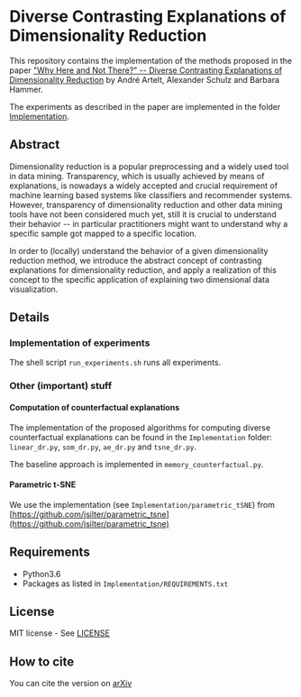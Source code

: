 # Diverse Contrasting Explanations of Dimensionality Reduction

This repository contains the implementation of the methods proposed in the paper ["Why Here and Not There?" -- Diverse Contrasting Explanations of Dimensionality Reduction](paper.pdf) by André Artelt, Alexander Schulz and Barbara Hammer.

The experiments as described in the paper are implemented in the folder [Implementation](Implementation/).

## Abstract

Dimensionality reduction is a popular preprocessing and a widely used tool in data mining. Transparency, which is usually achieved by means of explanations, is nowadays a widely accepted and crucial requirement of machine learning based systems like classifiers and recommender systems. However, transparency of dimensionality reduction and other data mining tools have not been considered much yet, still it is crucial to understand their behavior -- in particular practitioners might want to understand why a specific sample got mapped to a specific location.

In order to (locally) understand the behavior of a given dimensionality reduction method, we introduce the abstract concept of contrasting explanations for dimensionality reduction, and apply a realization of this concept to the specific application of explaining two dimensional data visualization.

## Details
### Implementation of experiments
The shell script `run_experiments.sh` runs all experiments.

### Other (important) stuff
#### Computation of counterfactual explanations

The implementation of the proposed algorithms for computing diverse counterfactual explanations can be found in the `Implementation` folder: `linear_dr.py`, `som_dr.py`, `ae_dr.py` and `tsne_dr.py`.

The baseline approach is implemented in `memory_counterfactual.py`.

#### Parametric t-SNE

We use the implementation (see `Implementation/parametric_tSNE`) from [https://github.com/jsilter/parametric_tsne](https://github.com/jsilter/parametric_tsne)

## Requirements

- Python3.6
- Packages as listed in `Implementation/REQUIREMENTS.txt`

## License

MIT license - See [LICENSE](LICENSE)

## How to cite

You can cite the version on [arXiv](TODO)